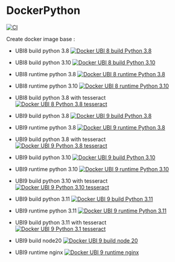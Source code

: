 # DockerPython

[![CI](https://github.com/AxaGuilDEv/DockerPython/actions/workflows/Docker-images.yml/badge.svg)](https://github.com/AxaGuilDEv/DockerPython/actions/workflows/Docker-images.yml)


Create docker image base :
- UBI8 build python 3.8 [![Docker UBI 8 build Python 3.8](https://img.shields.io/docker/pulls/axaguildev/build-ubi8-python3.8.svg)](https://hub.docker.com/r/axaguildev/build-ubi8-python3.8)
- UBI8 build python 3.10 [![Docker UBI 8 build Python 3.10](https://img.shields.io/docker/pulls/axaguildev/build-ubi8-python3.10.svg)](https://hub.docker.com/r/axaguildev/build-ubi8-python3.10)
- UBI8 runtime python 3.8 [![Docker UBI 8 runtime Python 3.8](https://img.shields.io/docker/pulls/axaguildev/runtime-ubi8-python3.8.svg)](https://hub.docker.com/r/axaguildev/runtime-ubi8-python3.8)
- UBI8 runtime python 3.10 [![Docker UBI 8 runtime Python 3.10](https://img.shields.io/docker/pulls/axaguildev/runtime-ubi8-python3.10.svg)](https://hub.docker.com/r/axaguildev/runtime-ubi8-python3.10)
- UBI8 build python 3.8 with tesseract [![Docker UBI 8 Python 3.8 tesseract](https://img.shields.io/docker/pulls/axaguildev/build-ubi8-python3.8-tesseract.svg)](https://hub.docker.com/r/axaguildev/build-ubi8-python3.8-tesseract)


- UBI9 build python 3.8 [![Docker UBI 9 build Python 3.8](https://img.shields.io/docker/pulls/axaguildev/build-ubi9-python3.8.svg)](https://hub.docker.com/r/axaguildev/build-ubi9-python3.8)
- UBI9 runtime python 3.8 [![Docker UBI 9 runtime Python 3.8](https://img.shields.io/docker/pulls/axaguildev/runtime-ubi9-python3.8.svg)](https://hub.docker.com/r/axaguildev/runtime-ubi9-python3.8)
- UBI9 build python 3.8 with tesseract [![Docker UBI 9 Python 3.8 tesseract](https://img.shields.io/docker/pulls/axaguildev/build-ubi9-python3.8-tesseract.svg)](https://hub.docker.com/r/axaguildev/build-ubi9-python3.8-tesseract)


- UBI9 build python 3.10 [![Docker UBI 9 build Python 3.10](https://img.shields.io/docker/pulls/axaguildev/build-ubi9-python3.10.svg)](https://hub.docker.com/r/axaguildev/build-ubi9-python3.10)
- UBI9 runtime python 3.10 [![Docker UBI 9 runtime Python 3.10](https://img.shields.io/docker/pulls/axaguildev/runtime-ubi9-python3.10.svg)](https://hub.docker.com/r/axaguildev/runtime-ubi9-python3.10)
- UBI9 build python 3.10 with tesseract [![Docker UBI 9 Python 3.10 tesseract](https://img.shields.io/docker/pulls/axaguildev/build-ubi9-python3.10-tesseract.svg)](https://hub.docker.com/r/axaguildev/build-ubi9-python3.10-tesseract)


- UBI9 build python 3.11 [![Docker UBI 9 build Python 3.11](https://img.shields.io/docker/pulls/axaguildev/build-ubi9-python3.11.svg)](https://hub.docker.com/r/axaguildev/build-ubi9-python3.11)
- UBI9 runtime python 3.11 [![Docker UBI 9 runtime Python 3.11](https://img.shields.io/docker/pulls/axaguildev/runtime-ubi9-python3.11.svg)](https://hub.docker.com/r/axaguildev/runtime-ubi9-python3.11)
- UBI9 build python 3.11 with tesseract [![Docker UBI 9 Python 3.1 tesseract](https://img.shields.io/docker/pulls/axaguildev/build-ubi9-python3.11-tesseract.svg)](https://hub.docker.com/r/axaguildev/build-ubi9-python3.11-tesseract)


- UBI9 build node20 [![Docker UBI 9 build node 20](https://img.shields.io/docker/pulls/axaguildev/build-ubi9-node20.svg)](https://hub.docker.com/r/axaguildev/build-ubi9-node20)
- UBI9 runtime nginx [![Docker UBI 9 runtime nginx](https://img.shields.io/docker/pulls/axaguildev/runtime-ubi9-nginx.svg)](https://hub.docker.com/r/axaguildev/runtime-ubi9-nginx)